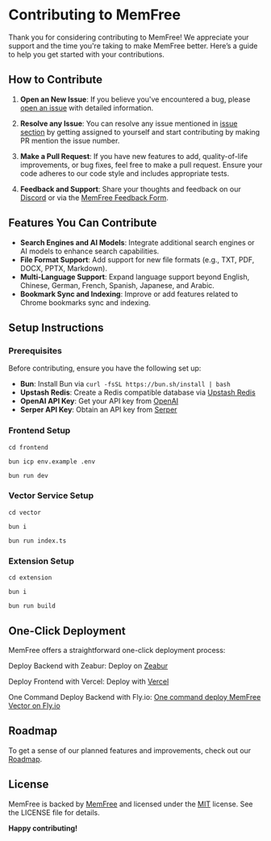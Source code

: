 # Contributing to MemFree

Thank you for considering contributing to MemFree! We appreciate your support and the time you're taking to make MemFree better. Here’s a guide to help you get started with your contributions.

## How to Contribute

1. **Open an New Issue**: If you believe you've encountered a bug, please [open an issue](https://github.com/memfreeme/memfree/issues) with detailed information.

2. **Resolve any Issue**: You can resolve any issue mentioned in [issue section](https://github.com/memfreeme/memfree/issues) by getting assigned to yourself and start contributing by making PR mention the issue number.

3. **Make a Pull Request**: If you have new features to add, quality-of-life improvements, or bug fixes, feel free to make a pull request. Ensure your code adheres to our code style and includes appropriate tests.
4. **Feedback and Support**: Share your thoughts and feedback on our [Discord](https://discord.com/invite/7QqyMSTaRq) or via the [MemFree Feedback Form](https://feedback.memfree.me/).

## Features You Can Contribute

- **Search Engines and AI Models**: Integrate additional search engines or AI models to enhance search capabilities.
- **File Format Support**: Add support for new file formats (e.g., TXT, PDF, DOCX, PPTX, Markdown).
- **Multi-Language Support**: Expand language support beyond English, Chinese, German, French, Spanish, Japanese, and Arabic.
- **Bookmark Sync and Indexing**: Improve or add features related to Chrome bookmarks sync and indexing.

## Setup Instructions

### Prerequisites

Before contributing, ensure you have the following set up:

- **Bun**: Install Bun via `curl -fsSL https://bun.sh/install | bash`
- **Upstash Redis**: Create a Redis compatible database via [Upstash Redis](https://upstash.com/redis)
- **OpenAI API Key**: Get your API key from [OpenAI](https://openai.com)
- **Serper API Key**: Obtain an API key from [Serper](https://serper.dev)

### Frontend Setup

```
cd frontend

bun icp env.example .env

bun run dev
```

### Vector Service Setup

```
cd vector

bun i

bun run index.ts
```

### Extension Setup

```
cd extension

bun i

bun run build
```

## One-Click Deployment

MemFree offers a straightforward one-click deployment process:

Deploy Backend with Zeabur: Deploy on [Zeabur](https://zeabur.com/templates/CE71SC?referralCode=memfree)

Deploy Frontend with Vercel: Deploy with [Vercel](https://vercel.com/new/clone?repository-url=https%3A%2F%2Fgithub.com%2Fmemfreeme%2Fmemfree&env=UPSTASH_REDIS_REST_URL%2CUPSTASH_REDIS_REST_TOKEN%2COPENAI_API_KEY%2CMEMFREE_HOST%2CAUTH_SECRET%2CAPI_TOKEN&envDescription=https%3A%2F%2Fgithub.com%2Fmemfreeme%2Fmemfree%2Fblob%2Fmain%2Ffrontend%2Fenv-example&project-name=memfree&repository-name=memfree&demo-title=MemFree&demo-description=MemFree+%E2%80%93+Hybrid+AI+Search+Engine&demo-url=https%3A%2F%2Fwww.memfree.me%2F&demo-image=https%3A%2F%2Fwww.memfree.me%2Fog.png&root-directory=frontend&teamSlug=parths-projects-9035e642)

One Command Deploy Backend with Fly.io: [One command deploy MemFree Vector on Fly.io](https://www.memfree.me/docs/deploy-memfree-fly-io)

## Roadmap

To get a sense of our planned features and improvements, check out our [Roadmap](https://feedback.memfree.me/roadmap).

## License

MemFree is backed by [MemFree](https://www.memfree.me/) and licensed under the [MIT](https://github.com/memfreeme/memfree/blob/main/LICENSE) license. See the LICENSE file for details.

**Happy contributing!**

